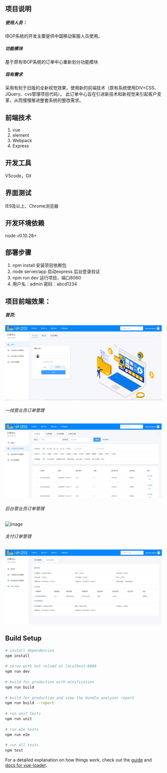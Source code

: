 ## 项目说明
##### 使用人员：
IBOP系统的开发主要是供中国移动客服人员使用。
##### 功能模块
基于原有IBOP系统的订单中心重新划分功能模块
##### 现有需求 
采用有别于旧版的全新视觉效果，使用新的前端技术（原有系统使用DIV+CSS、JQuery、cvs管理项目代码）。
此订单中心旨在引进新技术和新视觉来引起客户变革，从而慢慢推进整套系统的整改需求。

## 前端技术
1. vue
2. element
3. Webpack
4. Express

## 开发工具
VScode，Git

## 界面测试
IE9及以上、Chrome浏览器

## 开发环境依赖
node v0.10.28+

## 部署步骤
1.  npm install 安装项目依赖包
2.  node server/app 启动express 后台登录验证
3.   npm run dev 运行项目，端口8080
4.  用户名：admin 密码：abcd1234 

## 项目前端效果：

##### 首页:
![image](https://github.com/gina00/OrderCenter/blob/master/static/img/170535.jpg)

###### 一线营业员订单管理
![image](https://github.com/gina00/OrderCenter/blob/master/static/img/170608.jpg)

###### 后台营业员订单管理
![image](https://github.com/gina00/OrderCenter/blob/master/static/img/2180631.jpg)

###### 支付订单管理
![image](https://github.com/gina00/OrderCenter/blob/master/static/img/170649.jpg)



## Build Setup

``` bash
# install dependencies
npm install

# serve with hot reload at localhost:8080
npm run dev

# build for production with minification
npm run build

# build for production and view the bundle analyzer report
npm run build --report

# run unit tests
npm run unit

# run e2e tests
npm run e2e

# run all tests
npm test
```

For a detailed explanation on how things work, check out the [guide](http://vuejs-templates.github.io/webpack/) and [docs for vue-loader](http://vuejs.github.io/vue-loader).
